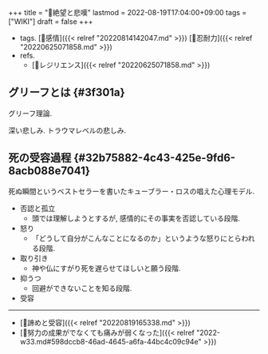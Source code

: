 +++
title = "📝絶望と悲嘆"
lastmod = 2022-08-19T17:04:00+09:00
tags = ["WIKI"]
draft = false
+++

-   tags. [🔖感情]({{< relref "20220814142047.md" >}}) [🔖忍耐力]({{< relref "20220625071858.md" >}})
-   refs.
    -   [📝レジリエンス]({{< relref "20220625071858.md" >}})


## グリーフとは {#3f301a}

グリーフ理論.

深い悲しみ. トラウマレベルの悲しみ.


## 死の受容過程 {#32b75882-4c43-425e-9fd6-8acb088e7041}

死ぬ瞬間というベストセラーを書いたキューブラー・ロスの唱えた心理モデル.

-   否認と孤立
    -   頭では理解しようとするが, 感情的にその事実を否認している段階.
-   怒り
    -   「どうして自分がこんなことになるのか」というような怒りにとらわれる段階.
-   取り引き
    -   神や仏にすがり死を遅らせてほしいと願う段階.
-   抑うつ
    -   回避ができないことを知る段階.
-   受容

---

-   [📝諦めと受容]({{< relref "20220819165338.md" >}})
-   [💭努力の成果がでなくても痛みが弱くなった]({{< relref "2022-w33.md#598dccb8-46ad-4645-a6fa-44bc4c09c94e" >}})
